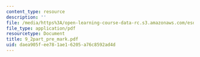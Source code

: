 ```yaml
---
content_type: resource
description: ''
file: /media/https%3A/open-learning-course-data-rc.s3.amazonaws.com/esd-60-lean-six-sigma-processes-summer-2004/daea905fee781ae16205a76c8592ad4d_9_2part_pre_mark.pdf
file_type: application/pdf
resourcetype: Document
title: 9_2part_pre_mark.pdf
uid: daea905f-ee78-1ae1-6205-a76c8592ad4d
---
```

